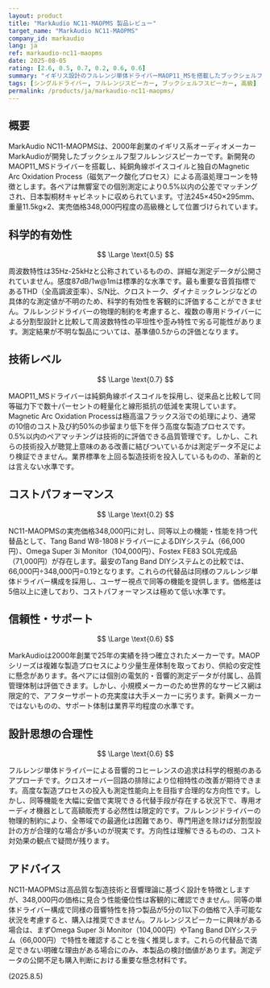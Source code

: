 ```yaml
---
layout: product
title: "MarkAudio NC11-MAOPMS 製品レビュー"
target_name: "MarkAudio NC11-MAOPMS"
company_id: markaudio
lang: ja
ref: markaudio-nc11-maopms
date: 2025-08-05
rating: [2.6, 0.5, 0.7, 0.2, 0.6, 0.6]
summary: "イギリス設計のフルレンジ単体ドライバーMAOP11_MSを搭載したブックシェルフスピーカー。極めて高価格ながら測定性能面での優位性は限定的で、同等機能を大幅に安価で実現できる代替品が存在する。"
tags: [シングルドライバー, フルレンジスピーカー, ブックシェルフスピーカー, 高級]
permalink: /products/ja/markaudio-nc11-maopms/
---
```

## 概要

MarkAudio NC11-MAOPMSは、2000年創業のイギリス系オーディオメーカーMarkAudioが開発したブックシェルフ型フルレンジスピーカーです。新開発のMAOP11_MSドライバーを搭載し、純銅角線ボイスコイルと独自のMagnetic Arc Oxidation Process（磁気アーク酸化プロセス）による高温処理コーンを特徴とします。各ペアは無響室での個別測定により0.5%以内の公差でマッチングされ、日本製桐材キャビネットに収められています。寸法245×450×295mm、重量11.5kg×2、実売価格348,000円程度の高級機として位置づけられています。

## 科学的有効性

$$ \Large \text{0.5} $$

周波数特性は35Hz-25kHzと公称されているものの、詳細な測定データが公開されていません。感度87dB/1w@1mは標準的な水準です。最も重要な音質指標であるTHD（全高調波歪率）、S/N比、クロストーク、ダイナミックレンジなどの具体的な測定値が不明のため、科学的有効性を客観的に評価することができません。フルレンジドライバーの物理的制約を考慮すると、複数の専用ドライバーによる分割型設計と比較して周波数特性の平坦性や歪み特性で劣る可能性があります。測定結果が不明な製品については、基準値0.5からの評価となります。

## 技術レベル

$$ \Large \text{0.7} $$

MAOP11_MSドライバーは純銅角線ボイスコイルを採用し、従来品と比較して同等磁力下で数十パーセントの軽量化と線形抵抗の低減を実現しています。Magnetic Arc Oxidation Processは極高温フラックス浴での処理により、通常の10倍のコスト及び約50%の歩留まり低下を伴う高度な製造プロセスです。0.5%以内のペアマッチングは技術的に評価できる品質管理です。しかし、これらの技術投入が聴覚上意味のある改善に結びついているかは測定データ不足により検証できません。業界標準を上回る製造技術を投入しているものの、革新的とは言えない水準です。

## コストパフォーマンス

$$ \Large \text{0.2} $$

NC11-MAOPMSの実売価格348,000円に対し、同等以上の機能・性能を持つ代替品として、Tang Band W8-1808ドライバーによるDIYシステム（66,000円）、Omega Super 3i Monitor（104,000円）、Fostex FE83 SOL完成品（71,000円）が存在します。最安のTang Band DIYシステムとの比較では、66,000円÷348,000円=0.19となります。これらの代替品は同様のフルレンジ単体ドライバー構成を採用し、ユーザー視点で同等の機能を提供します。価格差は5倍以上に達しており、コストパフォーマンスは極めて低い水準です。

## 信頼性・サポート

$$ \Large \text{0.6} $$

MarkAudioは2000年創業で25年の実績を持つ確立されたメーカーです。MAOPシリーズは複雑な製造プロセスにより少量生産体制を取っており、供給の安定性に懸念があります。各ペアには個別の電気的・音響的測定データが付属し、品質管理体制は評価できます。しかし、小規模メーカーのため世界的なサービス網は限定的で、アフターサポートの充実度は大手メーカーに劣ります。新興メーカーではないものの、サポート体制は業界平均程度の水準です。

## 設計思想の合理性

$$ \Large \text{0.6} $$

フルレンジ単体ドライバーによる音響的コヒーレンスの追求は科学的根拠のあるアプローチです。クロスオーバー回路の排除により位相特性の改善が期待できます。高度な製造プロセスの投入も測定性能向上を目指す合理的な方向性です。しかし、同等機能を大幅に安価で実現できる代替手段が存在する状況下で、専用オーディオ機器として高額販売する必然性は限定的です。フルレンジドライバーの物理的制約により、全帯域での最適化は困難であり、専門用途を除けば分割型設計の方が合理的な場合が多いのが現実です。方向性は理解できるものの、コスト対効果の観点で疑問が残ります。

## アドバイス

NC11-MAOPMSは高品質な製造技術と音響理論に基づく設計を特徴としますが、348,000円の価格に見合う性能優位性は客観的に確認できません。同等の単体ドライバー構成で同様の音響特性を持つ製品が5分の1以下の価格で入手可能な状況を考慮すると、購入は推奨できません。フルレンジスピーカーに興味がある場合は、まずOmega Super 3i Monitor（104,000円）やTang Band DIYシステム（66,000円）で特性を確認することを強く推奨します。これらの代替品で満足できない明確な理由がある場合にのみ、本製品の検討価値があります。測定データの公開不足も購入判断における重要な懸念材料です。

(2025.8.5)
